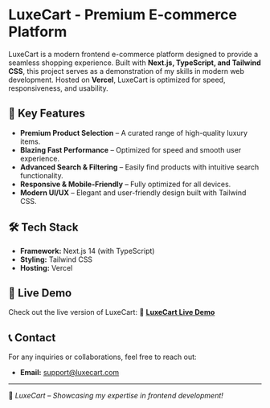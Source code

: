 # LuxeCart - Premium E-commerce Platform

LuxeCart is a modern frontend e-commerce platform designed to provide a seamless shopping experience. Built with **Next.js, TypeScript, and Tailwind CSS**, this project serves as a demonstration of my skills in modern web development. Hosted on **Vercel**, LuxeCart is optimized for speed, responsiveness, and usability.

## 🌟 Key Features
- **Premium Product Selection** – A curated range of high-quality luxury items.
- **Blazing Fast Performance** – Optimized for speed and smooth user experience.
- **Advanced Search & Filtering** – Easily find products with intuitive search functionality.
- **Responsive & Mobile-Friendly** – Fully optimized for all devices.
- **Modern UI/UX** – Elegant and user-friendly design built with Tailwind CSS.

## 🛠️ Tech Stack
- **Framework:** Next.js 14 (with TypeScript)
- **Styling:** Tailwind CSS
- **Hosting:** Vercel

## 🚀 Live Demo
Check out the live version of LuxeCart:
🔗 **[LuxeCart Live Demo](https://luxe-cart-one.vercel.app/)**

## 📞 Contact
For any inquiries or collaborations, feel free to reach out:
- **Email:** support@luxecart.com

---

📢 *LuxeCart – Showcasing my expertise in frontend development!*
